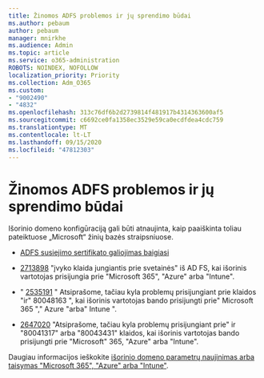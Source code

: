 ```yaml
---
title: Žinomos ADFS problemos ir jų sprendimo būdai
ms.author: pebaum
author: pebaum
manager: mnirkhe
ms.audience: Admin
ms.topic: article
ms.service: o365-administration
ROBOTS: NOINDEX, NOFOLLOW
localization_priority: Priority
ms.collection: Adm_O365
ms.custom:
- "9002490"
- "4832"
ms.openlocfilehash: 313c76df6b2d2739814f481917b4314363600af5
ms.sourcegitcommit: c6692ce0fa1358ec3529e59ca0ecdfdea4cdc759
ms.translationtype: MT
ms.contentlocale: lt-LT
ms.lasthandoff: 09/15/2020
ms.locfileid: "47812303"
---
```

# <a name="common-issues-and-resolutions-for-adfs"></a>Žinomos ADFS problemos ir jų sprendimo būdai

Išorinio domeno konfigūraciją gali būti atnaujinta, kaip paaiškinta toliau pateiktuose „Microsoft“ žinių bazės straipsniuose.

- [ADFS susiejimo sertifikato galiojimas baigiasi](adfs-federation-certificate-expiring.md)

- [2713898](https://support.microsoft.com/help/2713898)  "įvyko klaida jungiantis prie svetainės" iš AD FS, kai išorinis vartotojas prisijungia prie "Microsoft 365", "Azure" arba "Intune".

- " [2535191](https://support.microsoft.com/help/2535191) " Atsiprašome, tačiau kyla problemų prisijungiant prie klaidos "ir" 80048163 ", kai išorinis vartotojas bando prisijungti prie" Microsoft 365 "," Azure "arba" Intune ".

- [2647020](https://support.microsoft.com/help/2647020)   "Atsiprašome, tačiau kyla problemų prisijungiant prie" ir "80041317" arba "80043431" klaidos, kai išorinis vartotojas bando prisijungti prie "Microsoft" 365, "Azure" arba "Intune".

Daugiau informacijos ieškokite [išorinio domeno parametrų naujinimas arba taisymas "Microsoft 365", "Azure" arba "Intune"](https://docs.microsoft.com/office365/troubleshoot/active-directory/update-federated-domain-office-365).
